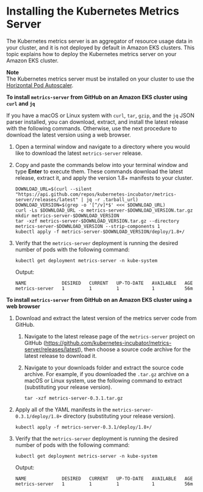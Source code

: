 # Installing the Kubernetes Metrics Server<a name="metrics-server"></a>

The Kubernetes metrics server is an aggregator of resource usage data in your cluster, and it is not deployed by default in Amazon EKS clusters\. This topic explains how to deploy the Kubernetes metrics server on your Amazon EKS cluster\.

**Note**  
The Kubernetes metrics server must be installed on your cluster to use the [Horizontal Pod Autoscaler](https://kubernetes.io/docs/tasks/run-application/horizontal-pod-autoscale/)\.

**To install `metrics-server` from GitHub on an Amazon EKS cluster using `curl` and `jq`**

If you have a macOS or Linux system with `curl`, `tar`, `gzip`, and the `jq` JSON parser installed, you can download, extract, and install the latest release with the following commands\. Otherwise, use the next procedure to download the latest version using a web browser\.

1. Open a terminal window and navigate to a directory where you would like to download the latest `metrics-server` release\. 

1. Copy and paste the commands below into your terminal window and type **Enter** to execute them\. These commands download the latest release, extract it, and apply the version 1\.8\+ manifests to your cluster\.

   ```
   DOWNLOAD_URL=$(curl --silent "https://api.github.com/repos/kubernetes-incubator/metrics-server/releases/latest" | jq -r .tarball_url)
   DOWNLOAD_VERSION=$(grep -o '[^/v]*$' <<< $DOWNLOAD_URL)
   curl -Ls $DOWNLOAD_URL -o metrics-server-$DOWNLOAD_VERSION.tar.gz
   mkdir metrics-server-$DOWNLOAD_VERSION
   tar -xzf metrics-server-$DOWNLOAD_VERSION.tar.gz --directory metrics-server-$DOWNLOAD_VERSION --strip-components 1
   kubectl apply -f metrics-server-$DOWNLOAD_VERSION/deploy/1.8+/
   ```

1. Verify that the `metrics-server` deployment is running the desired number of pods with the following command:

   ```
   kubectl get deployment metrics-server -n kube-system
   ```

   Output:

   ```
   NAME             DESIRED   CURRENT   UP-TO-DATE   AVAILABLE   AGE
   metrics-server   1         1         1            1           56m
   ```

**To install `metrics-server` from GitHub on an Amazon EKS cluster using a web browser**

1. Download and extract the latest version of the metrics server code from GitHub\.

   1. Navigate to the latest release page of the `metrics-server` project on GitHub \([https://github\.com/kubernetes\-incubator/metrics\-server/releases/latest](https://github.com/kubernetes-incubator/metrics-server/releases/latest)\), then choose a source code archive for the latest release to download it\.

   1. Navigate to your downloads folder and extract the source code archive\. For example, if you downloaded the `.tar.gz` archive on a macOS or Linux system, use the following command to extract \(substituting your release version\)\. 

      ```
      tar -xzf metrics-server-0.3.1.tar.gz
      ```

1. <a name="apply-metrics-server-step"></a>Apply all of the YAML manifests in the `metrics-server-0.3.1/deploy/1.8+` directory \(substituting your release version\)\.

   ```
   kubectl apply -f metrics-server-0.3.1/deploy/1.8+/
   ```

1. Verify that the `metrics-server` deployment is running the desired number of pods with the following command:

   ```
   kubectl get deployment metrics-server -n kube-system
   ```

   Output:

   ```
   NAME             DESIRED   CURRENT   UP-TO-DATE   AVAILABLE   AGE
   metrics-server   1         1         1            1           56m
   ```